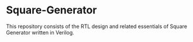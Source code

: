 # Square-Generator
This repository consists of the RTL design and related essentials of Square Generator written in Verilog.
